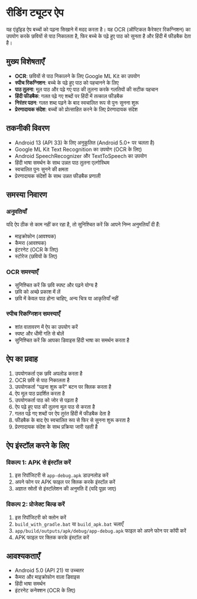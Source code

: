 # रीडिंग ट्यूटर ऐप

यह एंड्रॉइड ऐप बच्चों को पढ़ना सिखाने में मदद करता है। यह OCR (ऑप्टिकल कैरेक्टर रिकग्निशन) का उपयोग करके छवियों से पाठ निकालता है, फिर बच्चे के पढ़े हुए पाठ को सुनता है और हिंदी में फीडबैक देता है।

## मुख्य विशेषताएँ

- **OCR**: छवियों से पाठ निकालने के लिए Google ML Kit का उपयोग
- **स्पीच रिकग्निशन**: बच्चे के पढ़े हुए पाठ को पहचानने के लिए
- **पाठ तुलना**: मूल पाठ और पढ़े गए पाठ की तुलना करके गलतियों की सटीक पहचान
- **हिंदी फीडबैक**: गलत पढ़े गए शब्दों पर हिंदी में तत्काल फीडबैक
- **निरंतर पठन**: गलत शब्द पढ़ने के बाद स्वचालित रूप से पुनः सुनना शुरू
- **प्रेरणादायक संदेश**: बच्चों को प्रोत्साहित करने के लिए प्रेरणादायक संदेश

## तकनीकी विवरण

- Android 13 (API 33) के लिए अनुकूलित (Android 5.0+ पर चलता है)
- Google ML Kit Text Recognition का उपयोग (OCR के लिए)
- Android SpeechRecognizer और TextToSpeech का उपयोग
- हिंदी भाषा समर्थन के साथ उन्नत पाठ तुलना एल्गोरिथम
- स्वचालित पुनः सुनने की क्षमता
- प्रेरणादायक संदेशों के साथ उन्नत फीडबैक प्रणाली

## समस्या निवारण

### अनुमतियाँ
यदि ऐप ठीक से काम नहीं कर रहा है, तो सुनिश्चित करें कि आपने निम्न अनुमतियाँ दी हैं:
- माइक्रोफोन (आवश्यक)
- कैमरा (आवश्यक)
- इंटरनेट (OCR के लिए)
- स्टोरेज (छवियों के लिए)

### OCR समस्याएँ
- सुनिश्चित करें कि छवि स्पष्ट और पढ़ने योग्य है
- छवि को अच्छे प्रकाश में लें
- छवि में केवल पाठ होना चाहिए, अन्य चित्र या आकृतियाँ नहीं

### स्पीच रिकग्निशन समस्याएँ
- शांत वातावरण में ऐप का उपयोग करें
- स्पष्ट और धीमी गति से बोलें
- सुनिश्चित करें कि आपका डिवाइस हिंदी भाषा का समर्थन करता है

## ऐप का प्रवाह

1. उपयोगकर्ता एक छवि अपलोड करता है
2. OCR छवि से पाठ निकालता है
3. उपयोगकर्ता "पढ़ना शुरू करें" बटन पर क्लिक करता है
4. ऐप मूल पाठ प्रदर्शित करता है
5. उपयोगकर्ता पाठ को जोर से पढ़ता है
6. ऐप पढ़े हुए पाठ की तुलना मूल पाठ से करता है
7. गलत पढ़े गए शब्दों पर ऐप तुरंत हिंदी में फीडबैक देता है
8. फीडबैक के बाद ऐप स्वचालित रूप से फिर से सुनना शुरू करता है
9. प्रेरणादायक संदेश के साथ प्रक्रिया जारी रहती है

## ऐप इंस्टॉल करने के लिए

### विकल्प 1: APK से इंस्टॉल करें
1. इस रिपॉजिटरी से `app-debug.apk` डाउनलोड करें
2. अपने फोन पर APK फाइल पर क्लिक करके इंस्टॉल करें
3. अज्ञात स्रोतों से इंस्टॉलेशन की अनुमति दें (यदि पूछा जाए)

### विकल्प 2: प्रोजेक्ट बिल्ड करें
1. इस रिपॉजिटरी को क्लोन करें
2. `build_with_gradle.bat` या `build_apk.bat` चलाएँ
3. `app/build/outputs/apk/debug/app-debug.apk` फाइल को अपने फोन पर कॉपी करें
4. APK फाइल पर क्लिक करके इंस्टॉल करें

## आवश्यकताएँ

- Android 5.0 (API 21) या उच्चतर
- कैमरा और माइक्रोफोन वाला डिवाइस
- हिंदी भाषा समर्थन
- इंटरनेट कनेक्शन (OCR के लिए)